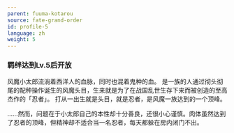 ```yaml
---
parent: fuuma-kotarou
source: fate-grand-order
id: profile-5
language: zh
weight: 5
---
```


### 羁绊达到Lv.5后开放

风魔小太郎流淌着西洋人的血脉，同时也混着鬼种的血。
是一族的人通过彻头彻尾的配种操作诞生的风魔头目，生来就是为了在战国乱世生存下来而被创造的至高杰作的「忍者」。
打从一出生就是头目，就是忍者，是风魔一族达到的一个顶峰。

……然而，问题在于小太郎自己的本性却十分善良，还很小心谨慎。肉体虽然达到了忍者的顶峰，但精神却不适合当一名忍者，每天都躲在房内闭门不出。
